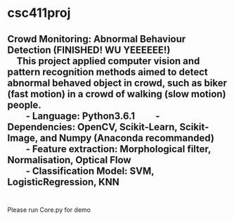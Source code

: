 csc411proj
===  
Crowd Monitoring: Abnormal Behaviour Detection (FINISHED! WU YEEEEEE!)  
&emsp;This project applied computer vision and pattern recognition methods aimed to detect abnormal behaved object in crowd, such as biker (fast motion) in a crowd of walking (slow motion) people.  
&emsp;&emsp;- Language: Python3.6.1
&emsp;&emsp;- Dependencies: OpenCV, Scikit-Learn, Scikit-Image, and Numpy (Anaconda recommanded)  
&emsp;&emsp;- Feature extraction: Morphological filter, Normalisation, Optical Flow  
&emsp;&emsp;- Classification Model: SVM, LogisticRegression, KNN  
<br>
---
Please run Core.py for demo
